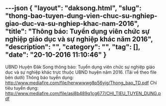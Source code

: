 ---json
{
    "layout": "daksong.html",
    "slug": "thong-bao-tuyen-dung-vien-chuc-su-nghiep-giao-duc-va-su-nghiep-khac-nam-2016",
    "title": "Thông báo: Tuyển dụng viên chức sự nghiệp giáo dục và sự nghiệp khác năm 2016",
    "description": "",
    "category": "",
    "tag": [],
    "date": "20-10-2016 11:10:46"
}
---
UBND Huyện Đăk Song thông báo: Tuyển dụng viên chức sự nghiệp giáo dục và sự nghiệp khác trực thuộc UBND huyện năm 2016.
(Tải về theo file bên dưới)
Thông báo tuyển dụng: http://www.mediafire.com/file/herwwwwg8p56yjg/Thong_bao_TD.pdf
Chỉ tiêu tuyển dụng: http://www.mediafire.com/file/asj8b489q1cg677/CHI_TIEU_TUYEN_DUNG.pdf